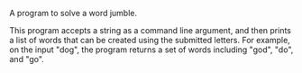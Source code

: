 A program to solve a word jumble.

This program accepts a string as a command line argument, and then prints a list of words that can be created using the submitted letters. For example, on the input "dog", the program returns a set of words including "god", "do", and "go".